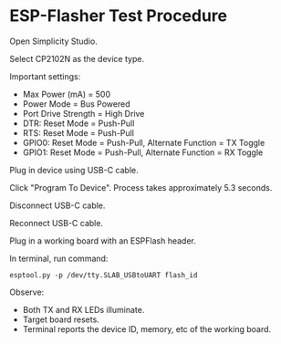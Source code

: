 ESP-Flasher Test Procedure
==========================

Open Simplicity Studio.

Select CP2102N as the device type.

Important settings:

 * Max Power (mA) = 500
 * Power Mode = Bus Powered
 * Port Drive Strength = High Drive
 * DTR: Reset Mode = Push-Pull
 * RTS: Reset Mode = Push-Pull
 * GPIO0: Reset Mode = Push-Pull, Alternate Function = TX Toggle
 * GPIO1: Reset Mode = Push-Pull, Alternate Function = RX Toggle

Plug in device using USB-C cable.

Click "Program To Device". Process takes approximately 5.3 seconds.

Disconnect USB-C cable.

Reconnect USB-C cable.

Plug in a working board with an ESPFlash header.

In terminal, run command:

    esptool.py -p /dev/tty.SLAB_USBtoUART flash_id

Observe:

 * Both TX and RX LEDs illuminate.
 * Target board resets.
 * Terminal reports the device ID, memory, etc of the working board.
